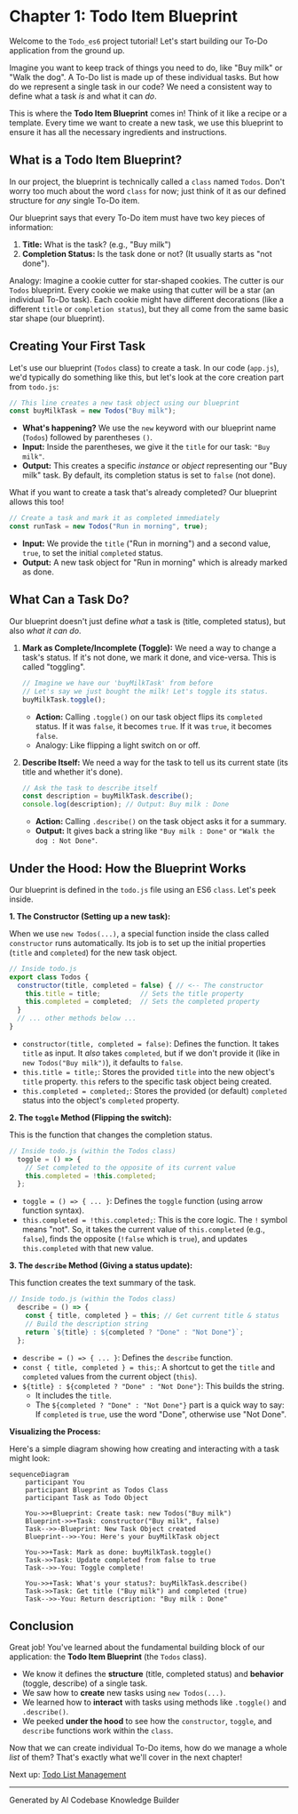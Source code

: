 # Chapter 1: Todo Item Blueprint

Welcome to the `Todo_es6` project tutorial! Let's start building our To-Do application from the ground up.

Imagine you want to keep track of things you need to do, like "Buy milk" or "Walk the dog". A To-Do list is made up of these individual tasks. But how do we represent a single task in our code? We need a consistent way to define what a task *is* and what it can *do*.

This is where the **Todo Item Blueprint** comes in! Think of it like a recipe or a template. Every time we want to create a new task, we use this blueprint to ensure it has all the necessary ingredients and instructions.

## What is a Todo Item Blueprint?

In our project, the blueprint is technically called a `class` named `Todos`. Don't worry too much about the word `class` for now; just think of it as our defined structure for *any* single To-Do item.

Our blueprint says that every To-Do item must have two key pieces of information:

1.  **Title:** What is the task? (e.g., "Buy milk")
2.  **Completion Status:** Is the task done or not? (It usually starts as "not done").

Analogy: Imagine a cookie cutter for star-shaped cookies. The cutter is our `Todos` blueprint. Every cookie we make using that cutter will be a star (an individual To-Do task). Each cookie might have different decorations (like a different `title` or `completion status`), but they all come from the same basic star shape (our blueprint).

## Creating Your First Task

Let's use our blueprint (`Todos` class) to create a task. In our code (`app.js`), we'd typically do something like this, but let's look at the core creation part from `todo.js`:

```javascript
// This line creates a new task object using our blueprint
const buyMilkTask = new Todos("Buy milk");
```

*   **What's happening?** We use the `new` keyword with our blueprint name (`Todos`) followed by parentheses `()`.
*   **Input:** Inside the parentheses, we give it the `title` for our task: `"Buy milk"`.
*   **Output:** This creates a specific *instance* or *object* representing our "Buy milk" task. By default, its completion status is set to `false` (not done).

What if you want to create a task that's already completed? Our blueprint allows this too!

```javascript
// Create a task and mark it as completed immediately
const runTask = new Todos("Run in morning", true);
```

*   **Input:** We provide the `title` ("Run in morning") and a second value, `true`, to set the initial `completed` status.
*   **Output:** A new task object for "Run in morning" which is already marked as done.

## What Can a Task Do?

Our blueprint doesn't just define *what* a task is (title, completed status), but also *what it can do*.

1.  **Mark as Complete/Incomplete (Toggle):** We need a way to change a task's status. If it's not done, we mark it done, and vice-versa. This is called "toggling".

    ```javascript
    // Imagine we have our 'buyMilkTask' from before
    // Let's say we just bought the milk! Let's toggle its status.
    buyMilkTask.toggle();
    ```

    *   **Action:** Calling `.toggle()` on our task object flips its `completed` status. If it was `false`, it becomes `true`. If it was `true`, it becomes `false`.
    *   Analogy: Like flipping a light switch on or off.

2.  **Describe Itself:** We need a way for the task to tell us its current state (its title and whether it's done).

    ```javascript
    // Ask the task to describe itself
    const description = buyMilkTask.describe();
    console.log(description); // Output: Buy milk : Done
    ```

    *   **Action:** Calling `.describe()` on the task object asks it for a summary.
    *   **Output:** It gives back a string like `"Buy milk : Done"` or `"Walk the dog : Not Done"`.

## Under the Hood: How the Blueprint Works

Our blueprint is defined in the `todo.js` file using an ES6 `class`. Let's peek inside.

**1. The Constructor (Setting up a new task):**

When we use `new Todos(...)`, a special function inside the class called `constructor` runs automatically. Its job is to set up the initial properties (`title` and `completed`) for the new task object.

```javascript
// Inside todo.js
export class Todos {
  constructor(title, completed = false) { // <-- The constructor
    this.title = title;          // Sets the title property
    this.completed = completed;  // Sets the completed property
  }
  // ... other methods below ...
}
```

*   `constructor(title, completed = false)`: Defines the function. It takes `title` as input. It *also* takes `completed`, but if we don't provide it (like in `new Todos("Buy milk")`), it defaults to `false`.
*   `this.title = title;`: Stores the provided `title` into the new object's `title` property. `this` refers to the specific task object being created.
*   `this.completed = completed;`: Stores the provided (or default) `completed` status into the object's `completed` property.

**2. The `toggle` Method (Flipping the switch):**

This is the function that changes the completion status.

```javascript
// Inside todo.js (within the Todos class)
  toggle = () => {
    // Set completed to the opposite of its current value
    this.completed = !this.completed;
  };
```

*   `toggle = () => { ... }`: Defines the `toggle` function (using arrow function syntax).
*   `this.completed = !this.completed;`: This is the core logic. The `!` symbol means "not". So, it takes the current value of `this.completed` (e.g., `false`), finds the opposite (`!false` which is `true`), and updates `this.completed` with that new value.

**3. The `describe` Method (Giving a status update):**

This function creates the text summary of the task.

```javascript
// Inside todo.js (within the Todos class)
  describe = () => {
    const { title, completed } = this; // Get current title & status
    // Build the description string
    return `${title} : ${completed ? "Done" : "Not Done"}`;
  };
```

*   `describe = () => { ... }`: Defines the `describe` function.
*   `const { title, completed } = this;`: A shortcut to get the `title` and `completed` values from the current object (`this`).
*   `${title} : ${completed ? "Done" : "Not Done"}`: This builds the string.
    *   It includes the `title`.
    *   The `${completed ? "Done" : "Not Done"}` part is a quick way to say: If `completed` is `true`, use the word "Done", otherwise use "Not Done".

**Visualizing the Process:**

Here's a simple diagram showing how creating and interacting with a task might look:

```mermaid
sequenceDiagram
    participant You
    participant Blueprint as Todos Class
    participant Task as Todo Object

    You->>+Blueprint: Create task: new Todos("Buy milk")
    Blueprint->>+Task: constructor("Buy milk", false)
    Task-->>-Blueprint: New Task Object created
    Blueprint-->>-You: Here's your buyMilkTask object

    You->>+Task: Mark as done: buyMilkTask.toggle()
    Task->>Task: Update completed from false to true
    Task-->>-You: Toggle complete!

    You->>+Task: What's your status?: buyMilkTask.describe()
    Task->>Task: Get title ("Buy milk") and completed (true)
    Task-->>-You: Return description: "Buy milk : Done"
```

## Conclusion

Great job! You've learned about the fundamental building block of our application: the **Todo Item Blueprint** (the `Todos` class).

*   We know it defines the **structure** (title, completed status) and **behavior** (toggle, describe) of a single task.
*   We saw how to **create** new tasks using `new Todos(...)`.
*   We learned how to **interact** with tasks using methods like `.toggle()` and `.describe()`.
*   We peeked **under the hood** to see how the `constructor`, `toggle`, and `describe` functions work within the `class`.

Now that we can create individual To-Do items, how do we manage a whole *list* of them? That's exactly what we'll cover in the next chapter!

Next up: [Todo List Management](02_todo_list_management_.md)

---

Generated by AI Codebase Knowledge Builder